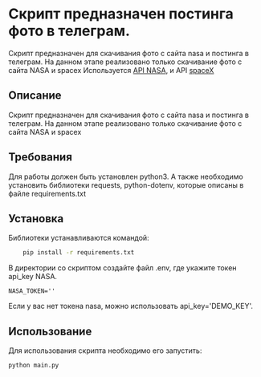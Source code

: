 # Скрипт предназначен постинга фото в телеграм. 
 Скрипт предназначен для скачивания фото с сайта nasa и постинга в телеграм. 
 На данном этапе реализовано только скачивание фото с сайта NASA и spacex
Используется [API NASA](https://api.nasa.gov/), и API [spaceX](https://github.com/r-spacex/SpaceX-API)

## Описание
 Скрипт предназначен для скачивания фото с сайта nasa и постинга в телеграм. 
 На данном этапе реализовано только скачивание фото с сайта NASA и spacex

## Требования
Для работы должен быть установлен python3. А также необходимо установить библиотеки requests, python-dotenv,
которые описаны в файле requirements.txt

## Установка
Библиотеки устанавливаются командой:
```bash
    pip install -r requirements.txt
```
В директории со скриптом создайте файл .env, где укажите токен api_key NASA.
``` vim
NASA_TOKEN=''
```
Если у вас нет токена nasa, можно использовать api_key='DEMO_KEY'.
## Использование
Для использования скрипта необходимо его запустить:
```bash
python main.py
```
 
